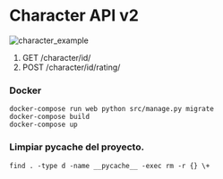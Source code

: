 # Character API v2

![character_example](https://user-images.githubusercontent.com/2810187/91328383-3c8d5b00-e79d-11ea-87b7-ff89f20248c9.png)

1. GET /character/id/
2. POST /character/id/rating/

### Docker
```
docker-compose run web python src/manage.py migrate
docker-compose build
docker-compose up
```

### Limpiar __pycache__ del proyecto.

```
find . -type d -name __pycache__ -exec rm -r {} \+
```
